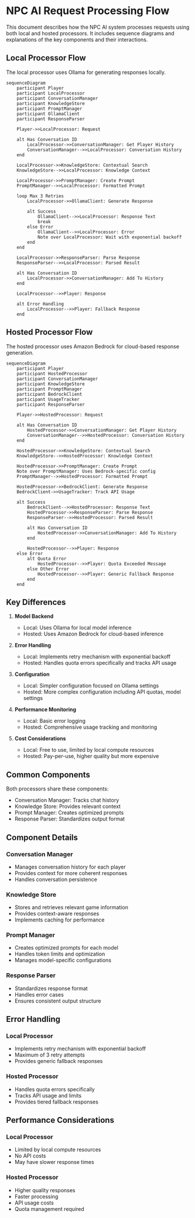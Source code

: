 # NPC AI Request Processing Flow

This document describes how the NPC AI system processes requests using both local and hosted processors. It includes sequence diagrams and explanations of the key components and their interactions.

## Local Processor Flow
The local processor uses Ollama for generating responses locally.

```mermaid
sequenceDiagram
    participant Player
    participant LocalProcessor
    participant ConversationManager
    participant KnowledgeStore
    participant PromptManager
    participant OllamaClient
    participant ResponseParser

    Player->>LocalProcessor: Request
    
    alt Has Conversation ID
        LocalProcessor->>ConversationManager: Get Player History
        ConversationManager-->>LocalProcessor: Conversation History
    end
    
    LocalProcessor->>KnowledgeStore: Contextual Search
    KnowledgeStore-->>LocalProcessor: Knowledge Context
    
    LocalProcessor->>PromptManager: Create Prompt
    PromptManager-->>LocalProcessor: Formatted Prompt
    
    loop Max 3 Retries
        LocalProcessor->>OllamaClient: Generate Response
        
        alt Success
            OllamaClient-->>LocalProcessor: Response Text
            break
        else Error
            OllamaClient-->>LocalProcessor: Error
            Note over LocalProcessor: Wait with exponential backoff
        end
    end
    
    LocalProcessor->>ResponseParser: Parse Response
    ResponseParser-->>LocalProcessor: Parsed Result
    
    alt Has Conversation ID
        LocalProcessor->>ConversationManager: Add To History
    end
    
    LocalProcessor-->>Player: Response

    alt Error Handling
        LocalProcessor-->>Player: Fallback Response
    end
```

## Hosted Processor Flow
The hosted processor uses Amazon Bedrock for cloud-based response generation.

```mermaid
sequenceDiagram
    participant Player
    participant HostedProcessor
    participant ConversationManager
    participant KnowledgeStore
    participant PromptManager
    participant BedrockClient
    participant UsageTracker
    participant ResponseParser

    Player->>HostedProcessor: Request
    
    alt Has Conversation ID
        HostedProcessor->>ConversationManager: Get Player History
        ConversationManager-->>HostedProcessor: Conversation History
    end
    
    HostedProcessor->>KnowledgeStore: Contextual Search
    KnowledgeStore-->>HostedProcessor: Knowledge Context
    
    HostedProcessor->>PromptManager: Create Prompt
    Note over PromptManager: Uses Bedrock-specific config
    PromptManager-->>HostedProcessor: Formatted Prompt
    
    HostedProcessor->>BedrockClient: Generate Response
    BedrockClient->>UsageTracker: Track API Usage
    
    alt Success
        BedrockClient-->>HostedProcessor: Response Text
        HostedProcessor->>ResponseParser: Parse Response
        ResponseParser-->>HostedProcessor: Parsed Result
        
        alt Has Conversation ID
            HostedProcessor->>ConversationManager: Add To History
        end
        
        HostedProcessor-->>Player: Response
    else Error
        alt Quota Error
            HostedProcessor-->>Player: Quota Exceeded Message
        else Other Error
            HostedProcessor-->>Player: Generic Fallback Response
        end
    end
```

## Key Differences

1. **Model Backend**
   - Local: Uses Ollama for local model inference
   - Hosted: Uses Amazon Bedrock for cloud-based inference

2. **Error Handling**
   - Local: Implements retry mechanism with exponential backoff
   - Hosted: Handles quota errors specifically and tracks API usage

3. **Configuration**
   - Local: Simpler configuration focused on Ollama settings
   - Hosted: More complex configuration including API quotas, model settings

4. **Performance Monitoring**
   - Local: Basic error logging
   - Hosted: Comprehensive usage tracking and monitoring

5. **Cost Considerations**
   - Local: Free to use, limited by local compute resources
   - Hosted: Pay-per-use, higher quality but more expensive

## Common Components

Both processors share these components:
- Conversation Manager: Tracks chat history
- Knowledge Store: Provides relevant context
- Prompt Manager: Creates optimized prompts
- Response Parser: Standardizes output format

## Component Details

### Conversation Manager
- Manages conversation history for each player
- Provides context for more coherent responses
- Handles conversation persistence

### Knowledge Store
- Stores and retrieves relevant game information
- Provides context-aware responses
- Implements caching for performance

### Prompt Manager
- Creates optimized prompts for each model
- Handles token limits and optimization
- Manages model-specific configurations

### Response Parser
- Standardizes response format
- Handles error cases
- Ensures consistent output structure

## Error Handling

### Local Processor
- Implements retry mechanism with exponential backoff
- Maximum of 3 retry attempts
- Provides generic fallback responses

### Hosted Processor
- Handles quota errors specifically
- Tracks API usage and limits
- Provides tiered fallback responses

## Performance Considerations

### Local Processor
- Limited by local compute resources
- No API costs
- May have slower response times

### Hosted Processor
- Higher quality responses
- Faster processing
- API usage costs
- Quota management required 